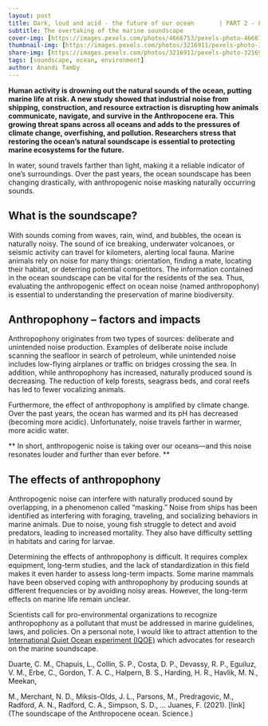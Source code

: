 ```yaml
---
layout: post
title: Dark, loud and acid - the future of our ocean       | PART 2 - Loud
subtitle: The overtaking of the marine soundscape
cover-img: [https://images.pexels.com/photos/4666753/pexels-photo-4666753.jpeg]
thumbnail-img: [https://images.pexels.com/photos/3216911/pexels-photo-3216911.jpeg]
share-img: [https://images.pexels.com/photos/3216911/pexels-photo-3216911.jpeg]
tags: [soundscape, ocean, environment]
author: Anandi Tamby
---
```

**Human activity is drowning out the natural sounds of the ocean, putting marine life at risk. A new study showed that industrial noise from shipping, construction, and resource extraction is disrupting how animals communicate, navigate, and survive in the Anthropocene era. This growing threat spans across all oceans and adds to the pressures of climate change, overfishing, and pollution. Researchers stress that restoring the ocean’s natural soundscape is essential to protecting marine ecosystems for the future.**

In water, sound travels farther than light, making it a reliable indicator of one’s surroundings. Over the past years, the ocean soundscape has been changing drastically, with anthropogenic noise masking naturally occurring sounds.

## What is the soundscape?

With sounds coming from waves, rain, wind, and bubbles, the ocean is naturally noisy. The sound of ice breaking, underwater volcanoes, or seismic activity can travel for kilometers, alerting local fauna. Marine animals rely on noise for many things: orientation, finding a mate, locating their habitat, or deterring potential competitors. The information contained in the ocean soundscape can be vital for the residents of the sea. Thus, evaluating the anthropogenic effect on ocean noise (named anthropophony) is essential to understanding the preservation of marine biodiversity.

## Anthropophony – factors and impacts

Anthropophony originates from two types of sources: deliberate and unintended noise production. Examples of deliberate noise include scanning the seafloor in search of petroleum, while unintended noise includes low-flying airplanes or traffic on bridges crossing the sea.
In addition, while anthropophony has increased, naturally produced sound is decreasing. The reduction of kelp forests, seagrass beds, and coral reefs has led to fewer vocalizing animals.

Furthermore, the effect of anthropophony is amplified by climate change. Over the past years, the ocean has warmed and its pH has decreased (becoming more acidic). Unfortunately, noise travels farther in warmer, more acidic water.

** In short, anthropogenic noise is taking over our oceans—and this noise resonates louder and further than ever before. **

## The effects of anthropophony

Anthropogenic noise can interfere with naturally produced sound by overlapping, in a phenomenon called “masking.” Noise from ships has been identified as interfering with foraging, traveling, and socializing behaviors in marine animals. Due to noise, young fish struggle to detect and avoid predators, leading to increased mortality. They also have difficulty settling in habitats and caring for larvae.

Determining the effects of anthropophony is difficult. It requires complex equipment, long-term studies, and the lack of standardization in this field makes it even harder to assess long-term impacts. Some marine mammals have been observed coping with anthropophony by producing sounds at different frequencies or by avoiding noisy areas. However, the long-term effects on marine life remain unclear.

Scientists call for pro-environmental organizations to recognize anthropophony as a pollutant that must be addressed in marine guidelines, laws, and policies.
On a personal note, I would like to attract attention to the [International Quiet Ocean experiment (IQOE)](https://iqoe.org/links/websites) which advocates for research on the marine soundscape.

Duarte, C. M., Chapuis, L., Collin, S. P., Costa, D. P., Devassy, R. P., Eguiluz, V. M., Erbe, C., Gordon, T. A. C., Halpern, B. S., Harding, H. R., Havlik, M. N., Meekan, 

M., Merchant, N. D., Miksis-Olds, J. L., Parsons, M., Predragovic, M., Radford, A. N., Radford, C. A., Simpson, S. D., … Juanes, F. (2021). [link](The soundscape of the Anthropocene ocean. Science.)
 

